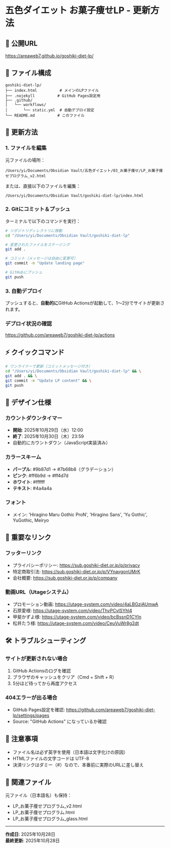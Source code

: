# 五色ダイエット お菓子痩せLP - 更新方法

## 📍 公開URL
https://areaweb7.github.io/goshiki-diet-lp/

## 📂 ファイル構成
```
goshiki-diet-lp/
├── index.html          # メインのLPファイル
├── .nojekyll          # GitHub Pages設定用
├── .github/
│   └── workflows/
│       └── static.yml  # 自動デプロイ設定
└── README.md          # このファイル
```

## 🔄 更新方法

### 1. ファイルを編集
元ファイルの場所：
```
/Users/yi/Documents/Obsidian Vault/五色ダイエット/03_お菓子痩せ/LP_お菓子痩せプログラム_v2.html
```

または、直接以下のファイルを編集：
```
/Users/yi/Documents/Obsidian Vault/goshiki-diet-lp/index.html
```

### 2. Gitにコミット＆プッシュ

ターミナルで以下のコマンドを実行：

```bash
# リポジトリディレクトリに移動
cd "/Users/yi/Documents/Obsidian Vault/goshiki-diet-lp"

# 変更されたファイルをステージング
git add .

# コミット（メッセージは自由に変更可）
git commit -m "Update landing page"

# GitHubにプッシュ
git push
```

### 3. 自動デプロイ
プッシュすると、**自動的に**GitHub Actionsが起動して、1〜2分でサイトが更新されます。

### デプロイ状況の確認
https://github.com/areaweb7/goshiki-diet-lp/actions

## ⚡ クイックコマンド

```bash
# ワンライナーで更新（コミットメッセージ付き）
cd "/Users/yi/Documents/Obsidian Vault/goshiki-diet-lp" && \
git add . && \
git commit -m "Update LP content" && \
git push
```

## 🎨 デザイン仕様

### カウントダウンタイマー
- **開始**: 2025年10月29日（水）12:00
- **終了**: 2025年10月30日（木）23:59
- 自動的にカウントダウン（JavaScript実装済み）

### カラースキーム
- **パープル**: #9b87d1 → #7b68b8（グラデーション）
- **ピンク**: #ff6b9d → #ff4d7d
- **ホワイト**: #ffffff
- **テキスト**: #4a4a4a

### フォント
- メイン: 'Hiragino Maru Gothic ProN', 'Hiragino Sans', 'Yu Gothic', YuGothic, Meiryo

## 📝 重要なリンク

### フッターリンク
- プライバシーポリシー: https://sub.goshiki-diet.or.jp/p/privacy
- 特定商取引法: https://sub.goshiki-diet.or.jp/p/VYnavgonUMrK
- 会社概要: https://sub.goshiki-diet.or.jp/p/company

### 動画URL（Utageシステム）
- プロモーション動画: https://utage-system.com/video/4aLBGzjAUmwA
- 石原愛様: https://utage-system.com/video/ThvPCvlSYhl4
- 甲斐かずよ様: https://utage-system.com/video/bcBssnD1CYln
- 松井たう様: https://utage-system.com/video/CeuVuWr8g2dt

## 🛠️ トラブルシューティング

### サイトが更新されない場合
1. GitHub Actionsのログを確認
2. ブラウザのキャッシュをクリア（Cmd + Shift + R）
3. 5分ほど待ってから再度アクセス

### 404エラーが出る場合
- GitHub Pages設定を確認: https://github.com/areaweb7/goshiki-diet-lp/settings/pages
- Source: "GitHub Actions" になっているか確認

## 📌 注意事項

- ファイル名は必ず英字を使用（日本語は文字化けの原因）
- HTMLファイルの文字コードは UTF-8
- 決済リンクはダミー（#）なので、本番前に実際のURLに差し替え

## 🔗 関連ファイル

元ファイル（日本語名）も保持：
- LP_お菓子痩せプログラム_v2.html
- LP_お菓子痩せプログラム.html
- LP_お菓子痩せプログラム_glass.html

---

**作成日**: 2025年10月28日  
**最終更新**: 2025年10月28日

